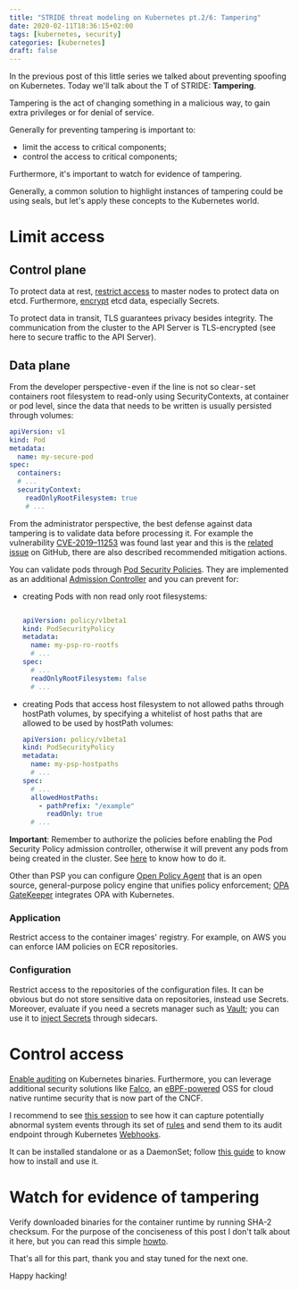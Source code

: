 ```yaml
---
title: "STRIDE threat modeling on Kubernetes pt.2/6: Tampering"
date: 2020-02-11T18:36:15+02:00
tags: [kubernetes, security]
categories: [kubernetes]
draft: false
---
```


In the previous post of this little series we talked about preventing spoofing on Kubernetes. Today we'll talk about the T of STRIDE: **Tampering**.

Tampering is the act of changing something in a malicious way, to gain extra privileges or for denial of service.

Generally for preventing tampering is important to:
- limit the access to critical components;
- control the access to critical components;

Furthermore, it's important to watch for evidence of tampering.

Generally, a common solution to highlight instances of tampering could be using seals, but let's apply these concepts to the Kubernetes world.

# Limit access

## Control plane

To protect data at rest, [restrict access](https://kubernetes.io/docs/tasks/administer-cluster/securing-a-cluster/#controlling-access-to-the-kubernetes-api) to master nodes to protect data on etcd. Furthermore, [encrypt](https://kubernetes.io/docs/tasks/administer-cluster/encrypt-data/) etcd data, especially Secrets.

To protect data in transit, TLS guarantees privacy besides integrity.
The communication from the cluster to the API Server is TLS-encrypted (see here to secure traffic to the API Server).

## Data plane

From the developer perspective - even if the line is not so clear - set containers root filesystem to read-only using SecurityContexts, at container or pod level, since the data that needs to be written is usually persisted through volumes:

```yaml
apiVersion: v1
kind: Pod
metadata:
  name: my-secure-pod
spec:
  containers:
  # ...
  securityContext:
    readOnlyRootFilesystem: true
    # ...
```

From the administrator perspective, the best defense against data tampering is to validate data before processing it. For example the vulnerability [CVE-2019–11253](https://cve.mitre.org/cgi-bin/cvename.cgi?name=CVE-2019-11253) was found last year and this is the [related issue](https://github.com/kubernetes/kubernetes/issues/83253) on GitHub, there are also described recommended mitigation actions.

You can validate pods through [Pod Security Policies](https://kubernetes.io/docs/concepts/policy/pod-security-policy/). They are implemented as an additional [Admission Controller](https://kubernetes.io/docs/reference/access-authn-authz/admission-controllers/#podsecuritypolicy) and you can prevent for:
- creating Pods with non read only root filesystems:
  ```yaml
  
  apiVersion: policy/v1beta1
  kind: PodSecurityPolicy
  metadata:
    name: my-psp-ro-rootfs
    # ...
  spec:
    # ...
    readOnlyRootFilesystem: false
    # ...
  ```
- creating Pods that access host filesystem to not allowed paths through hostPath volumes, by specifying a whitelist of host paths that are allowed to be used by hostPath volumes:
  ```yaml
  apiVersion: policy/v1beta1
  kind: PodSecurityPolicy
  metadata:
    name: my-psp-hostpaths
    # ...
  spec:
    # ...
    allowedHostPaths:
      - pathPrefix: "/example"
        readOnly: true
    # ...
  ```

**Important**: Remember to authorize the policies before enabling the Pod Security Policy admission controller, otherwise it will prevent any pods from being created in the cluster. See [here](https://kubernetes.io/docs/concepts/policy/pod-security-policy/#authorizing-policies) to know how to do it.

Other than PSP you can configure [Open Policy Agent](https://www.openpolicyagent.org/docs/latest/kubernetes-introduction/) that is an open source, general-purpose policy engine that unifies policy enforcement; [OPA GateKeeper](https://kubernetes.io/blog/2019/08/06/opa-gatekeeper-policy-and-governance-for-kubernetes/) integrates OPA with Kubernetes.

### Application

Restrict access to the container images' registry. For example, on AWS you can enforce IAM policies on ECR repositories.

### Configuration

Restrict access to the repositories of the configuration files. It can be obvious but do not store sensitive data on repositories, instead use Secrets. Moreover, evaluate if you need a secrets manager such as [Vault](https://www.vaultproject.io/); you can use it to [inject Secrets](https://www.hashicorp.com/blog/injecting-vault-secrets-into-kubernetes-pods-via-a-sidecar) through sidecars.

# Control access

[Enable auditing](https://kubernetes.io/docs/tasks/debug-application-cluster/audit/) on Kubernetes binaries. Furthermore, you can leverage additional security solutions like [Falco](https://falco.org/), an [eBPF-powered](https://sysdig.com/blog/sysdig-and-falco-now-powered-by-ebpf/) OSS for cloud native runtime security that is now part of the CNCF.

I recommend to see [this session](https://asciinema.org/a/246326) to see how it can capture potentially abnormal system events through its set of [rules](https://falco.org/docs/examples/) and send them to its audit endpoint through Kubernetes [Webhooks](https://kubernetes.io/docs/reference/access-authn-authz/webhook/).

It can be installed standalone or as a DaemonSet; follow [this guide](https://falco.org/docs/installation/) to know how to install and use it.

# Watch for evidence of tampering

Verify downloaded binaries for the container runtime by running SHA-2 checksum. For the purpose of the conciseness of this post I don't talk about it here, but you can read this simple [howto](https://linuxconfig.org/how-to-verify-checksums-in-linux).

That's all for this part, thank you and stay tuned for the next one.

Happy hacking!
